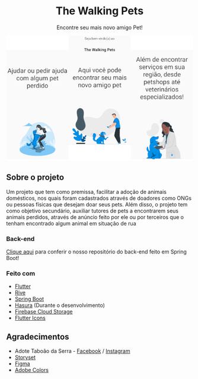 <h1 align="center">The Walking Pets</h1>

<p align="center">Encontre seu mais novo amigo Pet!</p>

<p align="center"><img src="docs/walkthrough_screenshot.png"></p>

## Sobre o projeto
Um projeto que tem como premissa, facilitar a adoção de animais domésticos, nos quais foram cadastrados através de doadores como ONGs ou pessoas físicas que desejam doar seus pets. Além disso, o projeto tem como objetivo secundário, auxiliar tutores de pets a encontrarem seus animais perdidos, através de anúncio feito por ele ou por terceiros que o tenham encontrado algum animal em situação de rua

### Back-end
[Clique aqui](https://github.com/luanvsfeo/backend-the-walking-pets) para conferir o nosso repositório do back-end feito em Spring Boot!

### Feito com
* [Flutter](http://flutter.dev/)
* [Rive](https://rive.app/)
* [Spring Boot](https://spring.io/)
* [Hasura](https://hasura.io/) (Durante o desenvolvimento)
* [Firebase Cloud Storage](https://firebase.google.com/docs/storage)
* [Flutter Icons](fluttericon.com)

## Agradecimentos
* Adote Taboão da Serra - [Facebook](https://www.facebook.com/adotetaboaodaserra/) / [Instagram](https://www.instagram.com/adotetaboaodaserra)
* [Storyset](https://storyset.com/)
* [Figma](https://www.figma.com/)
* [Adobe Colors](https://color.adobe.com/)



